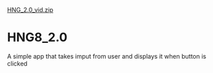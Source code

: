 [HNG_2.0_vid.zip](https://github.com/yinkatona/HNG8_2.0/files/7028391/HNG_2.0_vid.zip)
# HNG8_2.0
 A simple app that takes imput from user and displays it when button is clicked
